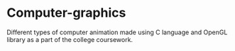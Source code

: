 # Computer-graphics

Different types of computer animation made using C language and OpenGL library as a part of the college coursework. 
